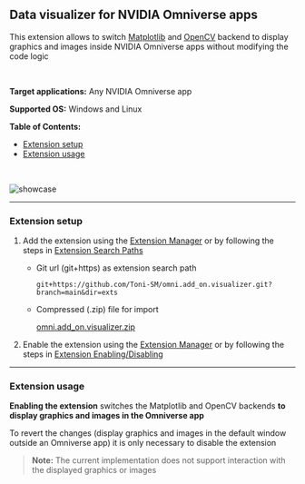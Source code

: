 ## Data visualizer for NVIDIA Omniverse apps

This extension allows to switch [Matplotlib](https://matplotlib.org/) and [OpenCV](https://docs.opencv.org/) backend to display graphics and images inside NVIDIA Omniverse apps without modifying the code logic

<br>

**Target applications:** Any NVIDIA Omniverse app

**Supported OS:** Windows and Linux 

**Table of Contents:**

- [Extension setup](#setup)
- [Extension usage](#usage)

<br>

![showcase](https://user-images.githubusercontent.com/22400377/160294178-9b463c7c-bcef-4748-94c1-ecc3467c1e62.png)

<hr>

<a name="setup"></a>
### Extension setup

1. Add the extension using the [Extension Manager](https://docs.omniverse.nvidia.com/prod_extensions/prod_extensions/ext_extension-manager.html) or by following the steps in [Extension Search Paths](https://docs.omniverse.nvidia.com/py/kit/docs/guide/extensions.html#extension-search-paths)

    * Git url (git+https) as extension search path
    
        ```
        git+https://github.com/Toni-SM/omni.add_on.visualizer.git?branch=main&dir=exts
        ```

    * Compressed (.zip) file for import

        [omni.add_on.visualizer.zip](https://github.com/Toni-SM/omni.add_on.visualizer/releases)

2. Enable the extension using the [Extension Manager](https://docs.omniverse.nvidia.com/prod_extensions/prod_extensions/ext_extension-manager.html) or by following the steps in [Extension Enabling/Disabling](https://docs.omniverse.nvidia.com/py/kit/docs/guide/extensions.html#extension-enabling-disabling)

<hr>

<a name="usage"></a>
### Extension usage

**Enabling the extension** switches the Matplotlib and OpenCV backends **to display graphics and images in the Omniverse app**

To revert the changes (display graphics and images in the default window outside an Omniverse app) it is only necessary to disable the extension

> **Note:** The current implementation does not support interaction with the displayed graphics or images
